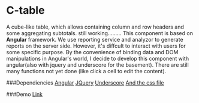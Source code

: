 C-table
=======
A cube-like table, which allows containing column and row headers and some aggregating subtotals. still working.........
This component is based on **Angular** framework. We use reporting service and analyzor to generate reports on the server side. However, it's diffcult to interact with users for some specific purpose. By the convenience of binding data and DOM manipulations in Angular's world, I decide to develop this component with angular(also with jquery and underscore for the basement). There are still many functions not yet done (like click a cell to edit the content).

###Dependiencies
[Angular](http://https://angularjs.org/)
[JQuery](http://jquery.com/)
[Underscore](http://underscorejs.org/)
[And the css file](http://newcomer520.github.io/c-table/build/stylesheets/ips2.css)


###Demo
[Link](http://newcomer520.github.io/c-table/)
